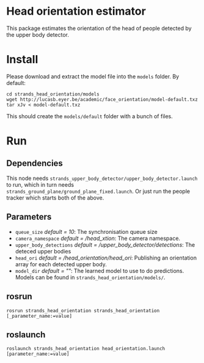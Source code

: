 Head orientation estimator
==========================

This package estimates the orientation of the head of people detected by the upper body detector.

Install
=======
Please download and extract the model file into the `models` folder. By default:

```
cd strands_head_orientation/models
wget http://lucasb.eyer.be/academic/face_orientation/model-default.txz
tar xJv < model-default.txz
```

This should create the `models/default` folder with a bunch of files.

Run
===

Dependencies
------------

This node needs `strands_upper_body_detector/upper_body_detector.launch` to run,
which in turn needs `strands_ground_plane/ground_plane_fixed.launch`.
Or just run the people tracker which starts both of the above.

Parameters
----------

* `queue_size` *default = 10*: The synchronisation queue size
* `camera_namespace` *default = /head_xtion*: The camera namespace.
* `upper_body_detections` *default = /upper_body_detector/detections*: The deteced upper bodies
* `head_ori` *default = /head_orientation/head_ori*: Publishing an orientation array for each detected upper body.
* `model_dir` *default = ""*: The learned model to use to do predictions. Models can be found in `strands_head_orientation/models/`.

rosrun
------
```
rosrun strands_head_orientation strands_head_orientation [_parameter_name:=value]
```

roslaunch
---------
```
roslaunch strands_head_orientation head_orientation.launch [parameter_name:=value]
```
